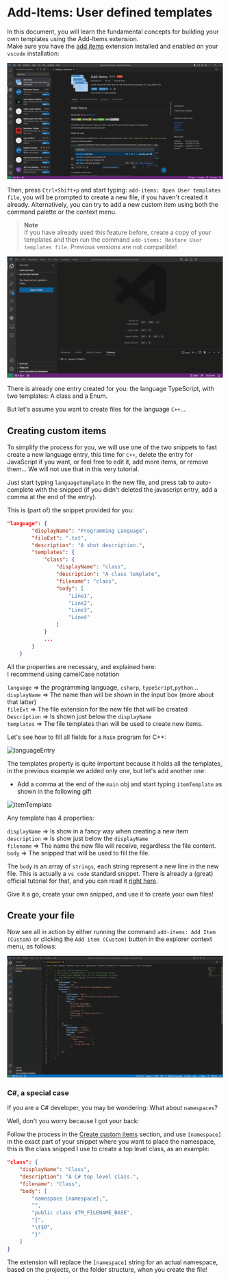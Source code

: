 # Add-Items: User defined templates

In this document, you will learn the fundamental concepts for building your own templates using the Add-Items extension.  
Make sure you have the [add items](https://marketplace.visualstudio.com/items?itemName=TheFish2191.add-items) extension installed and enabled on your `vscode` installation:

![extensionImage](Images/Extension_Add-Items.png)

Then, press `Ctrl+Shift+p` and start typing: `add-items: Open User templates file`, you will be prompted to create a new file, if you haven't created it already. Alternatively, you can try to add a new custom item using both the command palette or the context menu.

> **Note**  
> If you have already used this feature before, create a copy of your templates and then run the command `add-items: Restore User templates file`. Previous versions are not compatible!

![OpenUserTemplates](Images/OpenUserTemplates.gif)

There is already one entry created for you: the language TypeScript, with two templates: A class and a Enum.

But let's assume you want to create files for the language `C++`...

## Creating custom items

To simplify the process for you, we will use one of the two snippets to fast create a new language entry, this time for `C++`, delete the entry for JavaScript if you want, or feel free to edit it, add more items, or remove them... We will not use that in this very tutorial.

Just start typing `languageTemplate` in the new file, and press tab to auto-complete with the snipped (if you didn't deleted the javascript entry, add a comma at the end of the entry).

This is (part of) the snippet provided for you:

```JSON
"language": {
        "displayName": "Programming Language",
        "fileExt": ".txt",
        "description": "A shot description.",
        "templates": {
            "class": {
                "displayName": "class",
                "description": "A class template",
                "filename": "class",
                "body": [
                    "Line1",
                    "Line2",
                    "Line3",
                    "Line4"
                ]
            }
            ...
        }
    }
```

All the properties are necessary, and explained here:  
I recommend using camelCase notation

`language` => the programming language, `csharp`, `typeScript`,`python`...  
`displayName` => The name than will be shown in the input box (more about that latter)  
`fileExt` => The file extension for the new file that will be created  
`Description` => Is shown just below the `displayName`  
`templates` => The file templates than will be used to create new items.

Let's see how to fill all fields for a `Main` program for C++:

![languageEntry](Images/LanguageEntry.gif)

The templates property is quite important because it holds all the templates, in the previous example we added only one, but let's add another one:

- Add a comma at the end of the `main` obj and start typing `itemTemplate` as shown in the following gift

![itemTemplate](Images/itemTemplate.gif)

Any template has 4 properties:

`displayName` => Is show in a fancy way when creating a new item  
`description` => Is show just below the `displayName`  
`filename` => The name the new file will receive, regardless the file content.  
`body` => The snipped that will be used to fill the file.

The `body` is an array of `strings`, each string represent a new line in the new file. This is actually a `vs code` standard snippet. There is already a (great) official tutorial for that, and you can read it [right here]().

Give it a go, create your own snipped, and use it to create your own files!

## Create your file

Now see all in action by either running the command `add-items: Add Item (Custom)` or clicking the `Add item (Custom)` button in the explorer context menu, as follows:

![creatingCustomItem](Images/CustomItem.gif)

### C#, a special case

If you are a C# developer, you may be wondering: What about `namespaces`?

Well, don't you worry because I got your back:

Follow the process in the [Create custom items](#creating-custom-items) section, and use `[namespace]` in the exact part  of your snippet where you want to place the namespace, this is the class snipped I use to create a top level class, as an example:

```json
"class": {
    "displayName": "Class",
    "description": "A C# top level class.",
    "filename": "Class",
    "body": [
        "namespace [namespace];",
        "",
        "public class $TM_FILENAME_BASE",
        "{",
        "\t$0",
        "}"
    ]
}
```

The extension will replace the `[namespace]` string for an actual namespace, based on the projects, or the folder structure, when you create the file!
